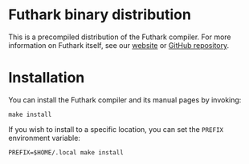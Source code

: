 Futhark binary distribution
===========================

This is a precompiled distribution of the Futhark compiler.  For more
information on Futhark itself, see our [website][1] or [GitHub
repository][2].

Installation
============

You can install the Futhark compiler and its manual pages by invoking:

    make install

If you wish to install to a specific location, you can set the
`PREFIX` environment variable:

    PREFIX=$HOME/.local make install

[1]: https://futhark-lang.org
[2]: https://github.com/diku-dk/futhark
